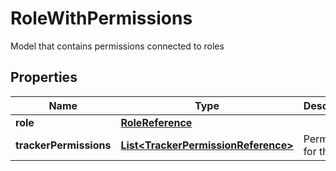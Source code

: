 

# RoleWithPermissions

Model that contains permissions connected to roles

## Properties

Name | Type | Description | Notes
------------ | ------------- | ------------- | -------------
**role** | [**RoleReference**](RoleReference.md) |  |  [optional]
**trackerPermissions** | [**List&lt;TrackerPermissionReference&gt;**](TrackerPermissionReference.md) | Permission for the role |  [optional]



